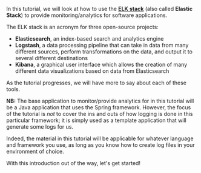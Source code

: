 In this tutorial, we will look at how to use the [**ELK stack**](https://www.elastic.co/what-is/elk-stack) (also called **Elastic Stack**) to provide monitoring/analytics for software applications.

<!-- Kanske inte bör säga att den också kallas Elastic stack. Förvisso stämmer det, men egentligen bör man ju kalla ELK för ELK och Elastic stack är snarare ELKB eller så. -->

The ELK stack is an acronym for three open-source projects:
* **Elasticsearch**, an index-based search and analytics engine
* **Logstash**, a data processing pipeline that can take in data from many different sources, perform transformations on the data, and output it to several different destinations
* **Kibana**, a graphical user interface which allows the creation of many different data visualizations based on data from Elasticsearch

As the tutorial progresses, we will have more to say about each of these tools.

**NB:** The base application to monitor/provide analytics for in this tutorial will be a Java application that uses the Spring framework. However, the focus of the tutorial is *not* to cover the ins and outs of how logging is done in this particular framework; it is simply used as a template application that will generate some logs for us.

Indeed, the material in this tutorial will be applicable for whatever language and framework you use, as long as you know how to create log files in your environment of choice.

With this introduction out of the way, let's get started!